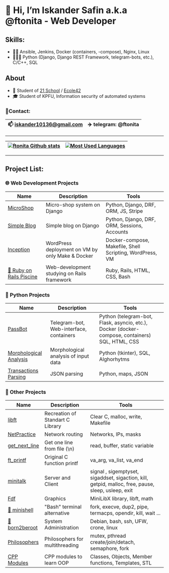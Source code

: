# 👋 Hi, I’m Iskander Safin a.k.a @ftonita - Web Developer
## Skills:
  - 🙌🏻 Ansible, Jenkins, Docker (containers, -compose), Nginx, Linux
  - 👨🏻‍💻 Python (Django, Django REST Framework, telegram-bots, etc.), C/C++, SQL

## About
  - 🌱 Student of [21 School](https://21-school.ru) / [Ecole42](https://42.fr)
  - 🎓 Student of KPFU, Information security of automated systems

### 📱Contact:
| 📫 iskander10136@gmail.com | ✈️ telegram: @ftonita |
| --- | --- |

____
|[![ftonita Github stats](https://github-readme-stats.vercel.app/api?username=ftonita&count_private=true&show_icons=true&hide=contribs,issues&hide_border=true&theme=dark)](https://github.com/ftonita?tab=repositories) | [![Most Used Languages](https://github-readme-stats.vercel.app/api/top-langs/?username=ftonita&layout=compact&hide_border=true&hide=vue,javascript,css,html,roff,scss&theme=dark)](https://github.com/ftonita?tab=repositories) |
|---|---|
____

## Project List:
### 🌐 Web Development Projects
| Name | Description | Tools |
| --- | --- | --- |
| [MicroShop](https://github.com/ftonita/MicroShop_on_Django) | Micro-shop system on Django | Python, Django, DRF, ORM, JS, Stripe |
| [Simple Blog](https://github.com/ftonita/Simple_Blog_on_Django) | Simple blog on Django | Python, Django, DRF, ORM, Sessions, Accounts |
| [Inception](https://github.com/ftonita/Inception) | WordPress deployment on VM by only Make & Docker | Docker-compose, Makefile, Shell Scripting, WordPress, VM |
| [🔄 Ruby on Rails Piscine](https://github.com/ftonita/Ruby-on-Rails_Piscine) | Web-development studying on Rails framework | Ruby, Rails, HTML, CSS, Bash |
### 🐍 Python Projects
| Name | Description | Tools |
| --- | --- | --- |
| [PassBot](https://github.com/ftonita/PassBot) | Telegram-bot, Web-interface, containers | Python (telegram-bot, Flask, asyncio, etc.), Docker (docker-compose, containers) SQL, HTML, CSS |
[Morphological Analysis](https://github.com/ftonita/Morphological_analysis) | Morphological analysis of input data | Python (tkinter), SQL, Alghorhytms |
| [Transactions Parsing](https://github.com/ftonita/Transactions_Parsing) | JSON parsing | Python, maps, JSON |
### 🌟 Other Projects
| Name | Description | Tools |
| --- | --- | --- |
| [libft](https://github.com/ftonita/libft)| Recreation of Standart C Library  | 	Сlear C, malloc, write, Makefile |
| [NetPractice](https://github.com/ftonita/NetPractice) | Network routing | Networks, IPs, masks |
| [get_next_line](https://github.com/ftonita/get_next_line) | Get one line from file (\n) | read, buffer, static variable |
| [ft_printf](https://github.com/ftonita/ft_printf) | Original C function printf | va_arg, va_list, va_end |
| [minitalk](https://github.com/ftonita/minitalk) | Server and Client  | signal , sigemptyset, sigaddset, sigaction, kill, getpid, malloc, free, pause, sleep, usleep, exit |
| [Fdf](https://github.com/ftonita/Fdf)| Graphics | MiniLibX library, libft, math |
| [🔄 minishell](https://github.com/yuran653/minishell)|  "Bash" terminal alternative | fork, execve, dup2, pipe, termacps, opendir, kill, wait ... |
| [🔄 born2beroot](https://github.com/ftonita/born2beroot)| System Administration | Debian, bash, ssh, UFW, crone, linux |
| [Philosophers](https://github.com/ftonita/Philosophers) | Philosophers for multithreading | mutex, pthread create/join/detach, semaphore, fork |
| [CPP Modules](https://github.com/ftonita/CPP) | CPP modules to learn OOP | Classes, Objects, Member functions, Templates, STL |
